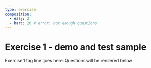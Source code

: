 ```yaml
---
type: exercise
composition:
  - easy: 2
  - hard: 20 # error: not enough questions
---
```


# Exercise 1 - demo and test sample

Exercise 1 tag line goes here. Questions will be rendered below
